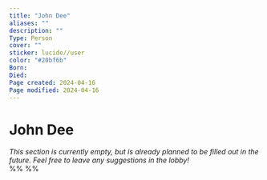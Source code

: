 ```yaml
---
title: "John Dee"
aliases: ""
description: ""
Type: Person
cover: ""
sticker: lucide//user
color: "#20bf6b"
Born: 
Died: 
Page created: 2024-04-16
Page modified: 2024-04-16
---
```


# John Dee

*This section is currently empty, but is already planned to be filled out in the future. Feel free to leave any suggestions in the lobby!*  
%%  %%
